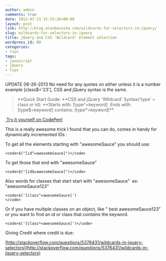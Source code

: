```yaml
---
author: admin
comments: true
date: 2013-07-23 15:33:26+00:00
layout: post
link: http://blog.alexbezuska.com/wildcards-for-selectors-in-jquery/
slug: wildcards-for-selectors-in-jquery
title: jQuery and CSS 'Wildcard' element selection
wordpress_id: 80
categories:
- tips
tags:
- javascript
- jQuery
- tips
---
```


UPDATE 08-26-2013
No need for any quotes on either unless it is a number example [class$='23'], CSS and jQuery syntax is the same.


<blockquote>**Quick Start Guide:
**CSS and jQuery 'WIldcard' Syntax('type' = class or id):
**Starts with: [type^=keyword]  Ends with: [type$=keyword] contains: [type*=keyword]**</blockquote>


[ Try it yourself on CodePen!](http://codepen.io/AlexBezuska/pen/EtDJe)

This is a really awesome trick I found that you can do, comes in handy for dynamically incremented IDs :

To get all the elements starting with "awesomeSauce" you should use:

    
    <code>$("[id^=awesomeSauce]")</code>


To get those that end with "awesomeSauce"

    
    <code>$("[id$=awesomeSauce]")</code>


Also words for classes that start start with "awesomeSauce"  ex: "awesomeSauce123"

    
    <code>$('[class^=awesomeSauce]')
    </code>


Or if you have multiple classes on an object, like " best awesomeSauce123" or you want to find an id or class that _contains_ the keyword.

    
    <code>$('[class*=awesomeSauce]')</code>


Giving Credit where credit is due:

[http://stackoverflow.com/questions/5376431/wildcards-in-jquery-selectors](http://stackoverflow.com/questions/5376431/wildcards-in-jquery-selectors)
